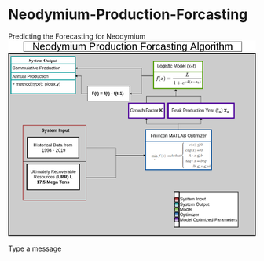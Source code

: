 # Neodymium-Production-Forcasting
Predicting the Forecasting for Neodymium 
![Algorithm Structure](Neodymium_Production_Forcasting.png)




Type a message

